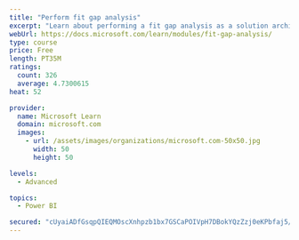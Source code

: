 ```yaml
---
title: "Perform fit gap analysis"
excerpt: "Learn about performing a fit gap analysis as a solution architect for Dynamics 365 and Microsoft Power Platform."
webUrl: https://docs.microsoft.com/learn/modules/fit-gap-analysis/
type: course
price: Free
length: PT35M
ratings:
  count: 326
  average: 4.7300615
heat: 52

provider:
  name: Microsoft Learn
  domain: microsoft.com
  images:
    - url: /assets/images/organizations/microsoft.com-50x50.jpg
      width: 50
      height: 50

levels:
  - Advanced

topics:
  - Power BI

secured: "cUyaiADfGsqpQIEQMOscXnhpzb1bx7GSCaPOIVpH7DBokYQzZzj0eKPbfaj5/OCaSxVH5b2pt9S5dXLXWsjESPXDRn81r0WBBcxznxm0TiYvnGkLVyMjbsPKFSesntNn0fRepDS2QxsDhA3z3J+m9A5vI/QcmVKAJGEAL3cAV04wWsGwOAI7sfuKRN17lPgSO44YHfD7vxcwSbqGFZL6rplP4GaJg+Z/C/bQgpJ5DvSdXuMEG8U5jQ9IWfJuYXLFzxcQHpL9QD5LKcOUZT2jr92TGVUWlllVliecZKZ+XrQSYZbssco3ACIX/yYoFRYnzIeoGWYnjnM2UTiQjskLo5TuMGgdEcDq6Qu8koNSufRkPQUJMAM3VJp5bW8nn5f7iGyZgLjOwyWUHBxMfKQRs0ZuIJtATkv9kTlDytw+0AE=;kIhc2jaYrClV+mI5XpASGw=="
---
```


